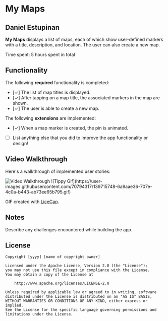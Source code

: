 # My Maps 

## Daniel Estupinan

**My Maps** displays a list of maps, each of which show user-defined markers with a title, description, and location. The user can also create a new map. 

Time spent: 5 hours spent in total

## Functionality 

The following **required** functionality is completed:

* [✓] The list of map titles is displayed.
* [✓] After tapping on a map title, the associated markers in the map are shown.
* [✓] The user is able to create a new map.

The following **extensions** are implemented:

* [✓] When a map marker is created, the pin is animated.
* [ ] List anything else that you did to improve the app functionality or design!

## Video Walkthrough

Here's a walkthrough of implemented user stories:

<img src='' title='Video Walkthrough' width='' alt='Video Walkthrough' />
![Tippy Gif](https://user-images.githubusercontent.com/70794317/139715748-6a9aae36-707e-4c0a-b443-ab73ee65b795.gif)

GIF created with [LiceCap](http://www.cockos.com/licecap/).

## Notes

Describe any challenges encountered while building the app.

## License

    Copyright [yyyy] [name of copyright owner]

    Licensed under the Apache License, Version 2.0 (the "License");
    you may not use this file except in compliance with the License.
    You may obtain a copy of the License at

        http://www.apache.org/licenses/LICENSE-2.0

    Unless required by applicable law or agreed to in writing, software
    distributed under the License is distributed on an "AS IS" BASIS,
    WITHOUT WARRANTIES OR CONDITIONS OF ANY KIND, either express or implied.
    See the License for the specific language governing permissions and
    limitations under the License.

